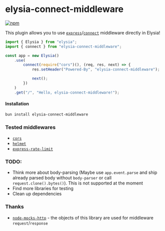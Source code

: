 # elysia-connect-middleware

<div>

[![npm](https://img.shields.io/npm/v/elysia-connect-middleware?logo=npm&style=flat&labelColor=000&color=3b82f6)](https://www.npmjs.org/package/elysia-connect-middleware)

<!-- [![JSR](https://jsr.io/badges/@kravets/t-kassa-api)](https://jsr.io/@kravets/t-kassa-api)
[![JSR Score](https://jsr.io/badges/@kravets/t-kassa-api/score)](https://jsr.io/@kravets/t-kassa-api) -->

</div>

This plugin allows you to use [`express`](https://www.npmjs.com/package/express)/[`connect`](https://www.npmjs.com/package/connect) middleware directly in Elysia!

```ts
import { Elysia } from "elysia";
import { connect } from "elysia-connect-middleware";

const app = new Elysia()
    .use(
        connect(require("cors")(), (req, res, next) => {
            res.setHeader("Powered-By", "elysia-connect-middleware");

            next();
        })
    )
    .get("/", "Hello, elysia-connect-middleware!");
```

#### Installation

```bash
bun install elysia-connect-middleware
```

### Tested middlewares

-   [`cors`](https://www.npmjs.com/package/cors)
-   [`helmet`](https://www.npmjs.com/package/helmet)
-   [`express-rate-limit`](https://www.npmjs.com/package/express-rate-limit)
<!-- -   [`express-static`](https://www.npmjs.com/package/express-static) -->

### TODO:

-   Think more about body-parsing (Maybe use `app.event.parse` and ship already parsed body without `body-parser` or call `request.clone().bytes()`). This is not supported at the moment
-   Find more libraries for testing
-   Clean up dependencies

### Thanks

-   [`node-mocks-http`](https://www.npmjs.com/package/node-mocks-http) - the objects of this library are used for middleware `request`/`response`

